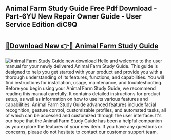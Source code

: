 ## Animal Farm Study Guide Free Pdf Download - Part-6YU New Repair Owner Guide - User Service Edition diC9Q

# <h2><a href="http://bc80251.oget.top/?id=Animal+Farm+Study+Guide">🔗Download New 👉🔴 Animal Farm Study Guide</a></h2>

[![Animal Farm Study Guide new download](https://i.imgur.com/5g1atiW.png)](http://bc80251.oget.top/?id=Animal+Farm+Study+Guide)
Hello and welcome to the user manual for your newly delivered Animal Farm Study Guide. This guide is designed to help you get started with your product and provide you with a thorough understanding of its features, functions, and capabilities. You will find instructions for installation, usage, maintenance, and troubleshooting. Before you begin using your Animal Farm Study Guide, we recommend reading this manual carefully. It contains detailed instructions for product setup, as well as information on how to use its various features and capabilities. Animal Farm Study Guide advanced features include facial recognition, gesture control, customizable profiles, and automated tasks, all of which can be accessed and customized through the user interface. It's our hope that the Animal Farm Study Guide has been a helpful companion as you explore the features of your new item. If you have any questions or concerns, please do not hesitate to contact our customer support team.
